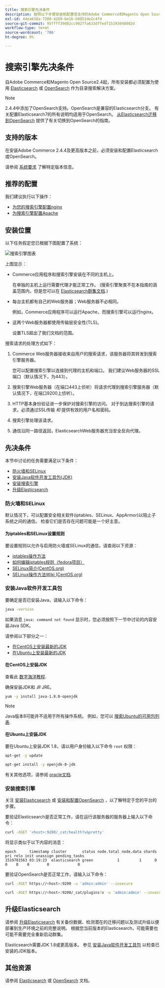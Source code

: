 ```yaml
---
title: 搜索引擎先决条件
description: 按照以下步骤安装和配置受支持的Adobe Commerce和Magento Open Source本地安装的搜索引擎软件。
exl-id: 44ea638a-7200-4269-be1b-b0851de2c4f4
source-git-commit: 95ffff39d82cc9027fa633dffedf15193040802d
workflow-type: tm+mt
source-wordcount: '786'
ht-degree: 0%

---
```


# 搜索引擎先决条件

自Adobe Commerce和Magento Open Source2.4起，所有安装都必须配置为使用 [Elasticsearch](https://www.elastic.co) 或 [OpenSearch](https://opensearch.org/) 作为目录搜索解决方案。

>[!NOTE]
>
>2.4.4中添加了OpenSearch支持。OpenSearch是兼容的Elasticsearch分支。 有关配置Elasticsearch7的所有说明均适用于OpenSearch。 [从Elasticsearch迁移到OpenSearch](../../../upgrade/prepare/opensearch-migration.md) 提供了有关切换到OpenSearch的指南。

## 支持的版本

在安装Adobe Commerce 2.4.4及更高版本之前，必须安装和配置Elasticsearch或OpenSearch。

请参阅 [系统要求](../../system-requirements.md) 了解特定版本信息。

## 推荐的配置

我们建议执行以下操作：

* [为您的搜索引擎配置nginx](configure-nginx.md)
* [为搜索引擎配置Apache](configure-apache.md)

## 安装位置

以下任务假定您已根据下图配置了系统：

![搜索引擎图表](../../../assets/installation/search-engine-config.svg)

上图显示：

* Commerce应用程序和搜索引擎安装在不同的主机上。

   在单独的主机上运行需要代理才能正常工作。 (搜索引擎聚类不在本指南的涵盖范围内，但是您可以在 [Elasticsearch群集文档](https://www.elastic.co/guide/en/elasticsearch/guide/current/distributed-cluster.html).)

* 每台主机都有自己的Web服务器；Web服务器不必相同。

   例如，Commerce应用程序可以运行Apache，而搜索引擎可以运行nginx。

* 这两个Web服务器都使用传输层安全性(TLS)。

   设置TLS超出了我们文档的范围。

搜索请求的处理方式如下：

1. Commerce Web服务器接收来自用户的搜索请求，该服务器将其转发到搜索引擎服务器。

   您可以配置搜索引擎以连接到代理的主机和端口。 我们建议Web服务器的SSL端口（默认情况下，为443）。

1. 搜索引擎Web服务器（在端口443上侦听）将请求代理到搜索引擎服务器（默认情况下，在端口9200上侦听）。

1. HTTP基本身份验证进一步保护对搜索引擎的访问。 对于到达搜索引擎的请求，必须通过SSL传输 *和* 提供有效的用户名和密码。

1. 搜索引擎处理该请求。

1. 通信沿同一路径返回，ElasticsearchWeb服务器充当安全反向代理。

## 先决条件

本节中讨论的任务需要满足以下条件：

* [防火墙和SELinux](#firewall-and-selinux)
* [安装Java软件开发工具包(JDK)](#install-the-java-software-development-kit)
* [安装搜索引擎](#install-the-search-engine)
* [升级Elasticsearch](#upgrading-elasticsearch)

### 防火墙和SELinux

默认情况下，可以配置安全相关软件(iptables、SELinux、AppArmor)以阻止子系统之间的通信。 检查它们是否存在问题可能是一个好主意。

#### 为iptables和SELinux设置规则

要设置规则以允许与启用防火墙或SELinux的通信，请查阅以下资源：

* [iptables操作方法](https://help.ubuntu.com/community/IptablesHowTo)
* [如何编辑iptables规则（fedora项目）](https://fedoraproject.org/wiki/How_to_edit_iptables_rules)
* [SELinux简介(CentOS.org)](https://www.centos.org)
* [SELinux操作方法Wiki (CentOS.org)](https://wiki.centos.org/HowTos/SELinux)

### 安装Java软件开发工具包

要确定是否已安装Java，请输入以下命令：

```bash
java -version
```

如果消息 `java: command not found` 显示时，您必须按照下一节中讨论的内容安装Java SDK。

请参阅以下部分之一：

* [在CentOS上安装最新的JDK](#install-the-jdk-on-centos)
* [在Ubuntu上安装最新的JDK](#install-the-jdk-on-ubuntu)

#### 在CentOS上安装JDK

查看此 [数字海洋教程](https://www.digitalocean.com/community/tutorials/how-to-install-java-on-centos-and-fedora#install-oracle-java-8).

确保安装JDK和 *非* JRE。

```bash
yum -y install java-1.8.0-openjdk
```

>[!NOTE]
>
>Java版本8可能并不适用于所有操作系统。 例如，您可以 [搜索Ubuntu的可用包列表](https://packages.ubuntu.com/).

#### 在Ubuntu上安装JDK

要在Ubuntu上安装JDK 1.8，请以用户身份输入以下命令 `root` 权限：

```bash
apt-get -y update
```

```bash
apt-get install -y openjdk-8-jdk
```

有关其他选项，请参阅 [oracle文档](https://docs.oracle.com/javase/8/docs/technotes/guides/install/install_overview.html).

### 安装搜索引擎

关注 [安装Elasticsearch](https://www.elastic.co/guide/en/elasticsearch/reference/current/install-elasticsearch.html) 或 [安装和配置OpenSearch](https://opensearch.org/docs/latest/opensearch/install/index/) ，以了解特定于您的平台的步骤。

要验证Elasticsearch是否正常工作，请在运行该服务器的服务器上输入以下命令：

```bash
curl -XGET '<host>:9200/_cat/health?v&pretty'
```

将显示类似于以下内容的消息：

```terminal
epoch      timestamp cluster       status node.total node.data shards pri relo init unassign pending_tasks
1519701563 03:19:23  elasticsearch green           1         1      0   0    0    0        0             0
```

要验证OpenSearch是否正常工作，请输入以下命令：

```bash
curl -XGET https://<host>:9200 -u 'admin:admin' --insecure
```

```bash
curl -XGET https://<host>:9200/_cat/plugins?v -u 'admin:admin' --insecure
```

## 升级Elasticsearch

请参阅 [升级Elasticsearch](https://www.elastic.co/guide/en/elasticsearch/reference/current/setup-upgrade.html) 有关备份数据、检测潜在的迁移问题以及测试升级以便部署到生产环境之前的完整说明。 根据您当前版本的Elasticsearch，可能需要也可能不需要完全重新启动群集。

Elasticsearch需要JDK 1.8或更高版本。 参见 [安装Java软件开发工具包](#install-the-java-software-development-kit) 以检查已安装的JDK版本。

## 其他资源

请参阅 [Elasticsearch](https://www.elastic.co/guide/en/elasticsearch/reference/current/index.html) 或 [OpenSearch](https://opensearch.org/docs/latest/) 文档。
